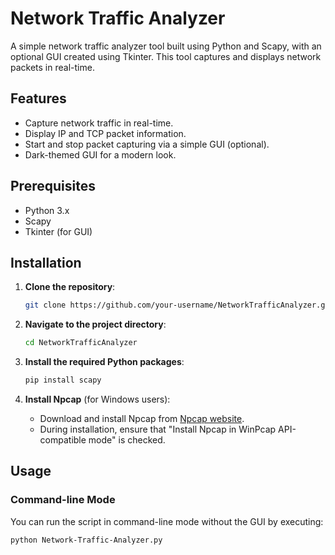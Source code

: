 # Network Traffic Analyzer

A simple network traffic analyzer tool built using Python and Scapy, with an optional GUI created using Tkinter. This tool captures and displays network packets in real-time.

## Features

- Capture network traffic in real-time.
- Display IP and TCP packet information.
- Start and stop packet capturing via a simple GUI (optional).
- Dark-themed GUI for a modern look.

## Prerequisites

- Python 3.x
- Scapy
- Tkinter (for GUI)

## Installation

1. **Clone the repository**:
    ```sh
    git clone https://github.com/your-username/NetworkTrafficAnalyzer.git
    
2. **Navigate to the project directory**:
    ```sh
   cd NetworkTrafficAnalyzer

3. **Install the required Python packages**:
     ```bash
    pip install scapy

4. **Install Npcap** (for Windows users):
   
   - Download and install Npcap from [Npcap website](https://nmap.org/npcap/#download).
   - During installation, ensure that "Install Npcap in WinPcap API-compatible mode" is checked.

## Usage

### **Command-line Mode**

You can run the script in command-line mode without the GUI by executing:

```bash
python Network-Traffic-Analyzer.py
